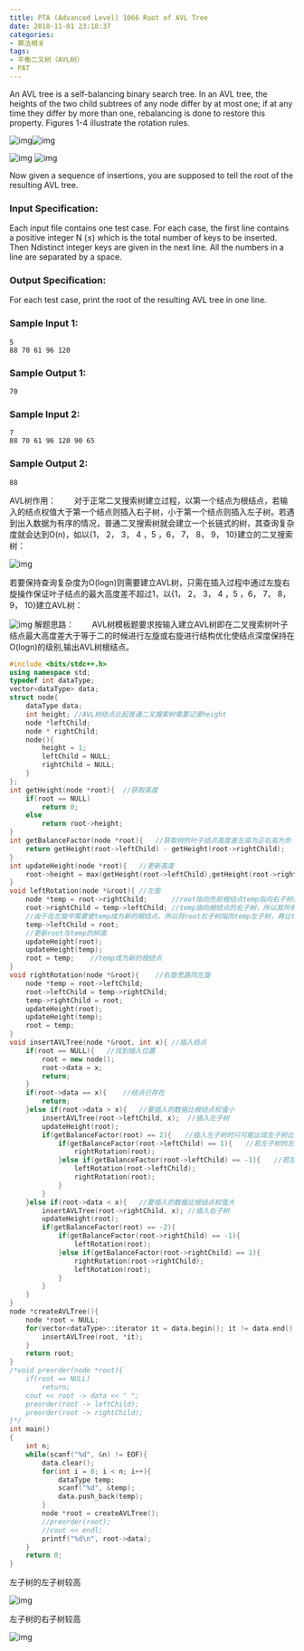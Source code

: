 ```yaml
---
title: PTA (Advanced Level) 1066 Root of AVL Tree
date: 2018-11-01 23:18:37
categories: 
- 算法相关
tags:
- 平衡二叉树（AVL树）
- PAT
---
```

<meta name="referrer" content="no-referrer"/>
An AVL tree is a self-balancing binary search tree. In an AVL tree, the heights of the two child subtrees of any node differ by at most one; if at any time they differ by more than one, rebalancing is done to restore this property. Figures 1-4 illustrate the rotation rules.

 

![img](https://images.ptausercontent.com/31)![img](https://images.ptausercontent.com/32)

![img](https://images.ptausercontent.com/33) ![img](https://images.ptausercontent.com/34)

Now given a sequence of insertions, you are supposed to tell the root of the resulting AVL tree.

 

### Input Specification:

Each input file contains one test case. For each case, the first line contains a positive integer N (≤) which is the total number of keys to be inserted. Then Ndistinct integer keys are given in the next line. All the numbers in a line are separated by a space.

### Output Specification:

For each test case, print the root of the resulting AVL tree in one line.

### Sample Input 1:

```in
5
88 70 61 96 120
```

### Sample Output 1:

```out
70
```

### Sample Input 2:

```
7
88 70 61 96 120 90 65
```

### Sample Output 2:

```
88
```

AVL树作用：
　　对于正常二叉搜索树建立过程，以第一个结点为根结点，若输入的结点权值大于第一个结点则插入右子树，小于第一个结点则插入左子树。若遇到出入数据为有序的情况，普通二叉搜索树就会建立一个长链式的树，其查询复杂度就会达到O(n)，如以{1， 2， 3， 4 ，5 ，6， 7， 8， 9， 10}建立的二叉搜索树：

![img](https://img2018.cnblogs.com/blog/1447131/201811/1447131-20181102213013498-1251399768.png)

若要保持查询复杂度为O(logn)则需要建立AVL树，只需在插入过程中通过左旋右旋操作保证叶子结点的最大高度差不超过1，以{1， 2， 3， 4 ，5 ，6， 7， 8， 9， 10}建立AVL树：

![img](https://img2018.cnblogs.com/blog/1447131/201811/1447131-20181102213306307-2093137586.png)
解题思路：
　　AVL树模板题要求按输入建立AVL树即在二叉搜索树叶子结点最大高度差大于等于二的时候进行左旋或右旋进行结构优化使结点深度保持在O(logn)的级别,输出AVL树根结点。

```c++
#include <bits/stdc++.h>
using namespace std;
typedef int dataType;
vector<dataType> data;
struct node{
    dataType data;
    int height; //AVL树结点比起普通二叉搜索树需要记录height
    node *leftChild;
    node * rightChild;
    node(){
        height = 1;
        leftChild = NULL;
        rightChild = NULL;
    }
};
int getHeight(node *root){  //获取高度
    if(root == NULL)  
        return 0;
    else
        return root->height;
}
int getBalanceFactor(node *root){   //获取树的叶子结点高度差左高为正右高为负
    return getHeight(root->leftChild) - getHeight(root->rightChild);
}
int updateHeight(node *root){   //更新高度
    root->height = max(getHeight(root->leftChild),getHeight(root->rightChild)) + 1;
}
void leftRotation(node *&root){ //左旋
    node *temp = root->rightChild;      //root指向先前根结点temp指向右子树根结点
    root->rightChild = temp->leftChild; //temp指向根结点的右子树，所以其所有结点都大于根结点
    //由于在左旋中需要使temp成为新的根结点，所以将root右子树指向temp左子树，再让temp左子树指向root
    temp->leftChild = root;
    //更新root与temp的树高
    updateHeight(root);
    updateHeight(temp);
    root = temp;    //temp成为新的根结点
}
void rightRotation(node *&root){    //右旋思路同左旋
    node *temp = root->leftChild;
    root->leftChild = temp->rightChild;
    temp->rightChild = root;
    updateHeight(root);
    updateHeight(temp);
    root = temp;
}
void insertAVLTree(node *&root, int x){ //插入结点
    if(root == NULL){   //找到插入位置
        root = new node();
        root->data = x;
        return;
    }
    if(root->data == x){    //结点已存在
        return;
    }else if(root->data > x){   //要插入的数据比根结点权值小
        insertAVLTree(root->leftChild, x);  //插入左子树
        updateHeight(root);
        if(getBalanceFactor(root) == 2){　　//插入左子树时只可能出现左子树比右子树高的情况
            if(getBalanceFactor(root->leftChild) == 1){　　//若左子树的左子树较高直接右旋
                rightRotation(root);
            }else if(getBalanceFactor(root->leftChild) == -1){　　//若左子树中右子树较高则将其通过右旋转化为左子树高的情况　　种情况详见下图
                leftRotation(root->leftChild);
                rightRotation(root);
            }
        }
    }else if(root->data < x){   //要插入的数据比根结点权值大
        insertAVLTree(root->rightChild, x); //插入右子树
        updateHeight(root);
        if(getBalanceFactor(root) == -2){
            if(getBalanceFactor(root->rightChild) == -1){
                leftRotation(root);
            }else if(getBalanceFactor(root->rightChild) == 1){
                rightRotation(root->rightChild);
                leftRotation(root);
            }
        }
    }
}
node *createAVLTree(){
    node *root = NULL;
    for(vector<dataType>::iterator it = data.begin(); it != data.end(); it++){
        insertAVLTree(root, *it);
    }
    return root;
}
/*void preorder(node *root){
    if(root == NULL)
        return;
    cout << root -> data << " ";
    preorder(root -> leftChild);
    preorder(root -> rightChild);
}*/
int main()
{
    int n;
    while(scanf("%d", &n) != EOF){
        data.clear();
        for(int i = 0; i < n; i++){
            dataType temp;
            scanf("%d", &temp);
            data.push_back(temp);
        }
        node *root = createAVLTree();
        //preorder(root);
        //cout << endl;
        printf("%d\n", root->data);
    }
    return 0;
}
```

左子树的左子树较高

![img](https://img2018.cnblogs.com/blog/1447131/201811/1447131-20181102214830714-561437459.png)

左子树的右子树较高

 ![img](https://img2018.cnblogs.com/blog/1447131/201811/1447131-20181102215548311-750974049.png) 


